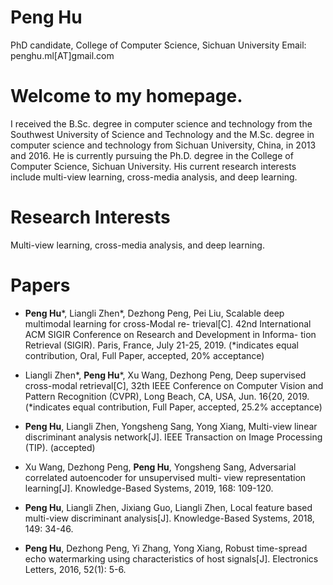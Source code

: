 # Peng Hu
PhD candidate, College of Computer Science, Sichuan University
Email: penghu.ml[AT]gmail.com

# Welcome to my homepage. 
I received the B.Sc. degree in computer science and technology from the Southwest University of Science and Technology and the M.Sc. degree in computer science and technology from Sichuan University, China, in 2013 and 2016. He is currently pursuing the Ph.D. degree in the College of Computer Science, Sichuan University. His current research interests include multi-view learning, cross-media analysis, and deep learning.

# Research Interests
Multi-view learning, cross-media analysis, and deep learning.

# Papers
- **Peng Hu**\*, Liangli Zhen\*, Dezhong Peng, Pei Liu, Scalable deep multimodal learning for cross-Modal re- trieval[C]. 42nd International ACM SIGIR Conference on Research and Development in Informa- tion Retrieval (SIGIR). Paris, France, July 21-25, 2019. (*indicates equal contribution, Oral, Full Paper, accepted, 20% acceptance)

- Liangli Zhen\*, **Peng Hu**\*, Xu Wang, Dezhong Peng, Deep supervised cross-modal retrieval[C], 32th IEEE Conference on Computer Vision and Pattern Recognition (CVPR), Long Beach, CA, USA, Jun. 16{20, 2019. (*indicates equal contribution, Full Paper, accepted, 25.2% acceptance)

- **Peng Hu**, Liangli Zhen, Yongsheng Sang, Yong Xiang, Multi-view linear discriminant analysis network[J]. IEEE Transaction on Image Processing (TIP). (accepted)

- Xu Wang,  Dezhong Peng, **Peng Hu**, Yongsheng Sang, Adversarial correlated autoencoder for unsupervised multi- view representation learning[J]. Knowledge-Based Systems, 2019, 168: 109-120.

- **Peng Hu**, Liangli Zhen, Jixiang Guo, Liangli Zhen, Local feature based multi-view discriminant analysis[J]. Knowledge-Based Systems, 2018, 149: 34-46.

- **Peng Hu**, Dezhong Peng, Yi Zhang, Yong Xiang, Robust time-spread echo watermarking using characteristics of host signals[J]. Electronics Letters, 2016, 52(1): 5-6.
